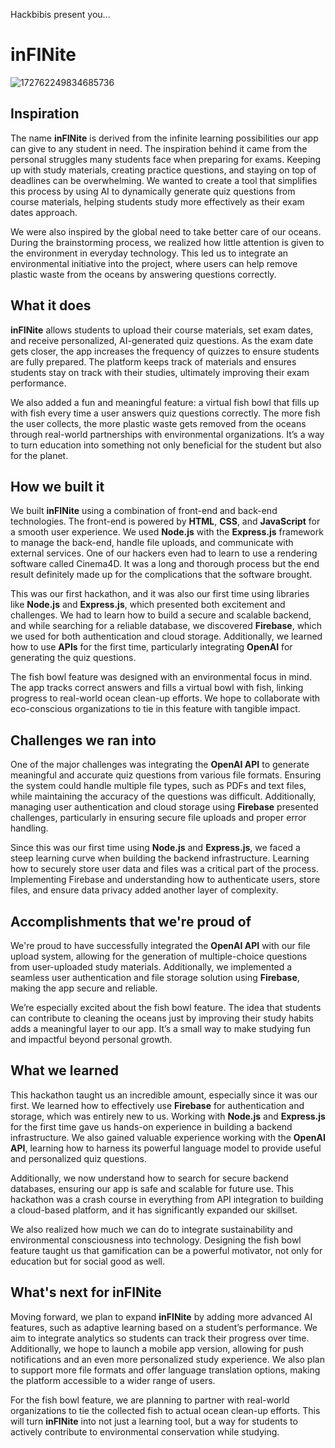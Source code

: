 Hackbibis present you...

# inFINite
![172762249834685736](https://github.com/user-attachments/assets/d2dd4732-4464-42cf-bb57-ef42bced8b40)
## Inspiration
The name **inFINite** is derived from the infinite learning possibilities our app can give to any student in need. The inspiration behind it came from the personal struggles many students face when preparing for exams. Keeping up with study materials, creating practice questions, and staying on top of deadlines can be overwhelming. We wanted to create a tool that simplifies this process by using AI to dynamically generate quiz questions from course materials, helping students study more effectively as their exam dates approach.

We were also inspired by the global need to take better care of our oceans. During the brainstorming process, we realized how little attention is given to the environment in everyday technology. This led us to integrate an environmental initiative into the project, where users can help remove plastic waste from the oceans by answering questions correctly.

## What it does
**inFINite** allows students to upload their course materials, set exam dates, and receive personalized, AI-generated quiz questions. As the exam date gets closer, the app increases the frequency of quizzes to ensure students are fully prepared. The platform keeps track of materials and ensures students stay on track with their studies, ultimately improving their exam performance.

We also added a fun and meaningful feature: a virtual fish bowl that fills up with fish every time a user answers quiz questions correctly. The more fish the user collects, the more plastic waste gets removed from the oceans through real-world partnerships with environmental organizations. It’s a way to turn education into something not only beneficial for the student but also for the planet.

## How we built it
We built **inFINite** using a combination of front-end and back-end technologies. The front-end is powered by **HTML**, **CSS**, and **JavaScript** for a smooth user experience. We used **Node.js** with the **Express.js** framework to manage the back-end, handle file uploads, and communicate with external services. One of our hackers even had to learn to use a rendering software called Cinema4D. It was a long and thorough process but the end result definitely made up for the complications that the software brought. 

This was our first hackathon, and it was also our first time using libraries like **Node.js** and **Express.js**, which presented both excitement and challenges. We had to learn how to build a secure and scalable backend, and while searching for a reliable database, we discovered **Firebase**, which we used for both authentication and cloud storage. Additionally, we learned how to use **APIs** for the first time, particularly integrating **OpenAI** for generating the quiz questions.

The fish bowl feature was designed with an environmental focus in mind. The app tracks correct answers and fills a virtual bowl with fish, linking progress to real-world ocean clean-up efforts. We hope to collaborate with eco-conscious organizations to tie in this feature with tangible impact.

## Challenges we ran into
One of the major challenges was integrating the **OpenAI API** to generate meaningful and accurate quiz questions from various file formats. Ensuring the system could handle multiple file types, such as PDFs and text files, while maintaining the accuracy of the questions was difficult. Additionally, managing user authentication and cloud storage using **Firebase** presented challenges, particularly in ensuring secure file uploads and proper error handling.

Since this was our first time using **Node.js** and **Express.js**, we faced a steep learning curve when building the backend infrastructure. Learning how to securely store user data and files was a critical part of the process. Implementing Firebase and understanding how to authenticate users, store files, and ensure data privacy added another layer of complexity.

## Accomplishments that we're proud of
We're proud to have successfully integrated the **OpenAI API** with our file upload system, allowing for the generation of multiple-choice questions from user-uploaded study materials. Additionally, we implemented a seamless user authentication and file storage solution using **Firebase**, making the app secure and reliable.

We’re especially excited about the fish bowl feature. The idea that students can contribute to cleaning the oceans just by improving their study habits adds a meaningful layer to our app. It’s a small way to make studying fun and impactful beyond personal growth.

## What we learned
This hackathon taught us an incredible amount, especially since it was our first. We learned how to effectively use **Firebase** for authentication and storage, which was entirely new to us. Working with **Node.js** and **Express.js** for the first time gave us hands-on experience in building a backend infrastructure. We also gained valuable experience working with the **OpenAI API**, learning how to harness its powerful language model to provide useful and personalized quiz questions.

Additionally, we now understand how to search for secure backend databases, ensuring our app is safe and scalable for future use. This hackathon was a crash course in everything from API integration to building a cloud-based platform, and it has significantly expanded our skillset.

We also realized how much we can do to integrate sustainability and environmental consciousness into technology. Designing the fish bowl feature taught us that gamification can be a powerful motivator, not only for education but for social good as well.

## What's next for inFINite
Moving forward, we plan to expand **inFINite** by adding more advanced AI features, such as adaptive learning based on a student’s performance. We aim to integrate analytics so students can track their progress over time. Additionally, we hope to launch a mobile app version, allowing for push notifications and an even more personalized study experience. We also plan to support more file formats and offer language translation options, making the platform accessible to a wider range of users.

For the fish bowl feature, we are planning to partner with real-world organizations to tie the collected fish to actual ocean clean-up efforts. This will turn **inFINite** into not just a learning tool, but a way for students to actively contribute to environmental conservation while studying.
